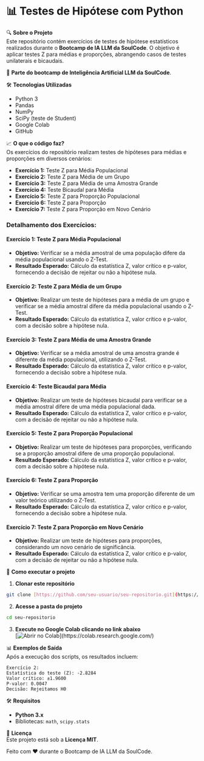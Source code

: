 # 📊 Testes de Hipótese com Python

🔍 **Sobre o Projeto**  
Este repositório contém exercícios de testes de hipótese estatísticos realizados durante o **Bootcamp de IA LLM da SoulCode**. O objetivo é aplicar testes Z para médias e proporções, abrangendo casos de testes unilaterais e bicaudais.

📌 **Parte do bootcamp de Inteligência Artificial LLM da SoulCode**.

🛠 **Tecnologias Utilizadas**  
- Python 3  
- Pandas  
- NumPy  
- SciPy (teste de Student)  
- Google Colab  
- GitHub  

📈 **O que o código faz?**  
Os exercícios do repositório realizam testes de hipóteses para médias e proporções em diversos cenários:

- **Exercício 1:** Teste Z para Média Populacional
- **Exercício 2:** Teste Z para Média de um Grupo
- **Exercício 3:** Teste Z para Média de uma Amostra Grande
- **Exercício 4:** Teste Bicaudal para Média
- **Exercício 5:** Teste Z para Proporção Populacional
- **Exercício 6:** Teste Z para Proporção
- **Exercício 7:** Teste Z para Proporção em Novo Cenário

### Detalhamento dos Exercícios:

#### **Exercício 1:** Teste Z para Média Populacional
- **Objetivo:** Verificar se a média amostral de uma população difere da média populacional usando o Z-Test.
- **Resultado Esperado:** Cálculo da estatística Z, valor crítico e p-valor, fornecendo a decisão de rejeitar ou não a hipótese nula.

#### **Exercício 2:** Teste Z para Média de um Grupo
- **Objetivo:** Realizar um teste de hipóteses para a média de um grupo e verificar se a média amostral difere da média populacional usando o Z-Test.
- **Resultado Esperado:** Cálculo da estatística Z, valor crítico e p-valor, com a decisão sobre a hipótese nula.

#### **Exercício 3:** Teste Z para Média de uma Amostra Grande
- **Objetivo:** Verificar se a média amostral de uma amostra grande é diferente da média populacional, utilizando o Z-Test.
- **Resultado Esperado:** Cálculo da estatística Z, valor crítico e p-valor, fornecendo a decisão sobre a hipótese nula.

#### **Exercício 4:** Teste Bicaudal para Média
- **Objetivo:** Realizar um teste de hipóteses bicaudal para verificar se a média amostral difere de uma média populacional dada.
- **Resultado Esperado:** Cálculo da estatística Z, valor crítico e p-valor, com a decisão de rejeitar ou não a hipótese nula.

#### **Exercício 5:** Teste Z para Proporção Populacional
- **Objetivo:** Realizar um teste de hipóteses para proporções, verificando se a proporção amostral difere de uma proporção populacional.
- **Resultado Esperado:** Cálculo da estatística Z, valor crítico e p-valor, com a decisão sobre a hipótese nula.

#### **Exercício 6:** Teste Z para Proporção
- **Objetivo:** Verificar se uma amostra tem uma proporção diferente de um valor teórico utilizando o Z-Test.
- **Resultado Esperado:** Cálculo da estatística Z, valor crítico e p-valor, fornecendo a decisão sobre a hipótese nula.

#### **Exercício 7:** Teste Z para Proporção em Novo Cenário
- **Objetivo:** Realizar um teste de hipóteses para proporções, considerando um novo cenário de significância.
- **Resultado Esperado:** Cálculo da estatística Z, valor crítico e p-valor, com a decisão de rejeitar ou não a hipótese nula.

🚀 **Como executar o projeto**  
1. **Clonar este repositório**  
```bash
git clone [https://github.com/seu-usuario/seu-repositorio.git](https://github.com/crislenenunes/Teste-de-hipoteses)
```
2. **Acesse a pasta do projeto**  
```bash
cd seu-repositorio
```
3. **Execute no Google Colab clicando no link abaixo**  
[![Abrir no Colab]([https://colab.research.google.com/assets/colab-badge.svg](https://colab.research.google.com/drive/1qSE1yrzI0YR1tmw0pKKcW9_s95vbivXp#scrollTo=Z6jDiyLw3lii))](https://colab.research.google.com/)

📊 **Exemplos de Saída**  
Após a execução dos scripts, os resultados incluem:  
```
Exercício 2:
Estatística do teste (Z): -2.8284
Valor crítico: ±1.9600
P-valor: 0.0047
Decisão: Rejeitamos H0
```

🛠 **Requisitos**  
- **Python 3.x**  
- Bibliotecas: `math`, `scipy.stats`

📜 **Licença**  
Este projeto está sob a **Licença MIT**.

Feito com ❤️ durante o Bootcamp de IA LLM da SoulCode.
